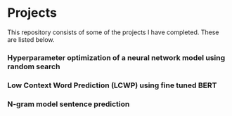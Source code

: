 # Projects

This repository consists of some of the projects I have completed. These are listed below.

### Hyperparameter optimization of a neural network model using random search
### Low Context Word Prediction (LCWP) using fine tuned BERT
### N-gram model sentence prediction
